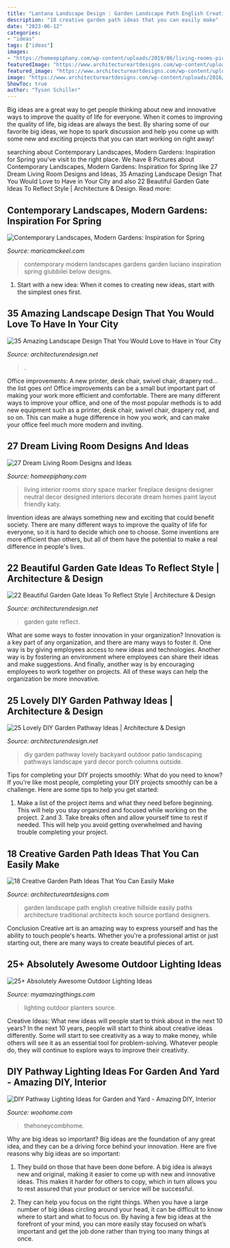 ```yaml
---
title: "Lantana Landscape Design : Garden Landscape Path English Creative Hillside Easily Paths Architecture Traditional Architects Koch Source Portland Designers"
description: "18 creative garden path ideas that you can easily make"
date: "2023-06-12"
categories:
- "ideas"
tags: ["ideas"]
images:
- "https://homeepiphany.com/wp-content/uploads/2019/06/living-rooms-pictures_80.jpg"
featuredImage: "https://www.architectureartdesigns.com/wp-content/uploads/2016/05/7-25.jpg"
featured_image: "https://www.architectureartdesigns.com/wp-content/uploads/2016/05/7-25.jpg"
image: "https://www.architectureartdesigns.com/wp-content/uploads/2016/05/7-25.jpg"
ShowToc: true
author: "Tyson Schiller"
---
```



Big ideas are a great way to get people thinking about new and innovative ways to improve the quality of life for everyone. When it comes to improving the quality of life, big ideas are always the best. By sharing some of our favorite big ideas, we hope to spark discussion and help you come up with some new and exciting projects that you can start working on right away!

	

		
searching about Contemporary Landscapes, Modern Gardens: Inspiration for Spring you've visit to the right place. We have 8 Pictures about Contemporary Landscapes, Modern Gardens: Inspiration for Spring like 27 Dream Living Room Designs and Ideas, 35 Amazing Landscape Design That You Would Love to Have in Your City and also 22 Beautiful Garden Gate Ideas To Reflect Style | Architecture &amp; Design. Read more:
		
    
## Contemporary Landscapes, Modern Gardens: Inspiration For Spring

<img loading=lazy src="https://maricamckeel.com/wp-content/uploads/2015/03/luciano-giubbilei3-652x1024.jpg" onerror="this.onerror=null;this.src='https://tse4.mm.bing.net/th?id=OIP.NHTgi1CtU5kTNsBTv4GY5gHaLo&amp;pid=15.1';" alt="Contemporary Landscapes, Modern Gardens: Inspiration for Spring">

_Source: maricamckeel.com_

>contemporary modern landscapes gardens garden luciano inspiration spring giubbilei below designs. 

	

1. Start with a new idea: When it comes to creating new ideas, start with the simplest ones first.

    
## 35 Amazing Landscape Design That You Would Love To Have In Your City

<img loading=lazy src="https://cdn.architecturendesign.net/wp-content/uploads/2015/07/AD-Urban-Landscape-29.jpg" onerror="this.onerror=null;this.src='https://tse1.mm.bing.net/th?id=OIP.QET-jAVZs-uAUxostaeD9gHaLH&amp;pid=15.1';" alt="35 Amazing Landscape Design That You Would Love to Have in Your City">

_Source: architecturendesign.net_

>. 

	

Office improvements: A new printer, desk chair, swivel chair, drapery rod... the list goes on!
Office improvements can be a small but important part of making your work more efficient and comfortable. There are many different ways to improve your office, and one of the most popular methods is to add new equipment such as a printer, desk chair, swivel chair, drapery rod, and so on. This can make a huge difference in how you work, and can make your office feel much more modern and inviting.

    
## 27 Dream Living Room Designs And Ideas

<img loading=lazy src="https://homeepiphany.com/wp-content/uploads/2019/06/living-rooms-pictures_80.jpg" onerror="this.onerror=null;this.src='https://tse3.mm.bing.net/th?id=OIP.PiI4fgYBXSSpBti8wAIwCQHaLG&amp;pid=15.1';" alt="27 Dream Living Room Designs and Ideas">

_Source: homeepiphany.com_

>living interior rooms story space marker fireplace designs designer neutral decor designed interiors decorate dream homes paint layout friendly katy. 

	

Invention ideas are always something new and exciting that could benefit society. There are many different ways to improve the quality of life for everyone, so it is hard to decide which one to choose. Some inventions are more efficient than others, but all of them have the potential to make a real difference in people's lives.

    
## 22 Beautiful Garden Gate Ideas To Reflect Style | Architecture &amp; Design

<img loading=lazy src="https://cdn.architecturendesign.net/wp-content/uploads/2014/08/garden-gate-4.jpg" onerror="this.onerror=null;this.src='https://tse3.mm.bing.net/th?id=OIP.v8dIWN7tgf6sMQfllyHVpAHaKw&amp;pid=15.1';" alt="22 Beautiful Garden Gate Ideas To Reflect Style | Architecture &amp; Design">

_Source: architecturendesign.net_

>garden gate reflect. 

	

What are some ways to foster innovation in your organization?
Innovation is a key part of any organization, and there are many ways to foster it. One way is by giving employees access to new ideas and technologies. Another way is by fostering an environment where employees can share their ideas and make suggestions. And finally, another way is by encouraging employees to work together on projects. All of these ways can help the organization be more innovative.

    
## 25 Lovely DIY Garden Pathway Ideas | Architecture &amp; Design

<img loading=lazy src="http://cdn.architecturendesign.net/wp-content/uploads/2014/08/25-Lovely-DIY-Garden-Pathway-Ideas-14.jpg" onerror="this.onerror=null;this.src='https://tse1.mm.bing.net/th?id=OIP.DMXH-q8om9ThqG-R5Ox0eAHaJ4&amp;pid=15.1';" alt="25 Lovely DIY Garden Pathway Ideas | Architecture &amp; Design">

_Source: architecturendesign.net_

>diy garden pathway lovely backyard outdoor patio landscaping pathways landscape yard decor porch columns outside. 

	

Tips for completing your DIY projects smoothly: What do you need to know?
If you're like most people, completing your DIY projects smoothly can be a challenge. Here are some tips to help you get started: 
1. Make a list of the project items and what they need before beginning. This will help you stay organized and focused while working on the project. 
2.аnd 3. Take breaks often and allow yourself time to rest if needed. This will help you avoid getting overwhelmed and having trouble completing your project.

    
## 18 Creative Garden Path Ideas That You Can Easily Make

<img loading=lazy src="https://www.architectureartdesigns.com/wp-content/uploads/2016/05/7-25.jpg" onerror="this.onerror=null;this.src='https://tse3.mm.bing.net/th?id=OIP.SS728VYu9S9QU0dyzNAi3gHaJ4&amp;pid=15.1';" alt="18 Creative Garden Path Ideas That You Can Easily Make">

_Source: architectureartdesigns.com_

>garden landscape path english creative hillside easily paths architecture traditional architects koch source portland designers. 

	

Conclusion
Creative art is an amazing way to express yourself and has the ability to touch people's hearts. Whether you're a professional artist or just starting out, there are many ways to create beautiful pieces of art.

    
## 25+ Absolutely Awesome Outdoor Lighting Ideas

<img loading=lazy src="http://myamazingthings.com/wp-content/uploads/2016/11/planters.jpg" onerror="this.onerror=null;this.src='https://tse4.mm.bing.net/th?id=OIP.ePPXIfXajCzlBG7gYnt83wHaLH&amp;pid=15.1';" alt="25+ Absolutely Awesome Outdoor Lighting Ideas">

_Source: myamazingthings.com_

>lighting outdoor planters source. 

	

Creative Ideas: What new ideas will people start to think about in the next 10 years?
In the next 10 years, people will start to think about creative ideas differently. Some will start to see creativity as a way to make money, while others will see it as an essential tool for problem-solving. Whatever people do, they will continue to explore ways to improve their creativity.

    
## DIY Pathway Lighting Ideas For Garden And Yard - Amazing DIY, Interior

<img loading=lazy src="https://www.woohome.com/wp-content/uploads/2017/06/lighting-ideas-for-pathway-6.jpg" onerror="this.onerror=null;this.src='https://tse2.mm.bing.net/th?id=OIP.1ScVy6yKbAX-m4LbuoClMgHaLH&amp;pid=15.1';" alt="DIY Pathway Lighting Ideas for Garden and Yard - Amazing DIY, Interior">

_Source: woohome.com_

>thehoneycombhome. 

	

Why are big ideas so important?
Big ideas are the foundation of any great idea, and they can be a driving force behind your innovation. Here are five reasons why big ideas are so important:
1. They build on those that have been done before. A big idea is always new and original, making it easier to come up with new and innovative ideas. This makes it harder for others to copy, which in turn allows you to rest assured that your product or service will be successful.

2. They can help you focus on the right things. When you have a large number of big ideas circling around your head, it can be difficult to know where to start and what to focus on. By having a few big ideas at the forefront of your mind, you can more easily stay focused on what’s important and get the job done rather than trying too many things at once.

